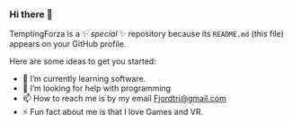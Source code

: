 ### Hi there 👋

TemptingForza is a ✨ _special_ ✨ repository because its `README.md` (this file) appears on your GitHub profile.

Here are some ideas to get you started:

- 🌱 I’m currently learning software.
- 🤔 I’m looking for help with programming
- 📫 How to reach me is by my email Fjordtri@gmail.com
- ⚡ Fun fact about me is that I love Games and VR.
